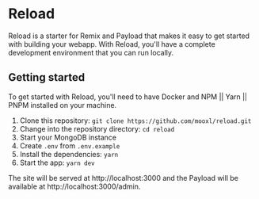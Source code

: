 # Reload

Reload is a starter for Remix and Payload that makes it easy to get started with building your webapp. With Reload, you'll have a complete development environment that you can run locally.

## Getting started

To get started with Reload, you'll need to have Docker and NPM || Yarn || PNPM installed on your machine.

1. Clone this repository: `git clone https://github.com/mooxl/reload.git`
1. Change into the repository directory: `cd reload`
1. Start your MongoDB instance
1. Create `.env` from `.env.example`
1. Install the dependencies: `yarn`
1. Start the app: `yarn dev`

The site will be served at http://localhost:3000 and the Payload will be available at http://localhost:3000/admin.
